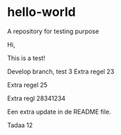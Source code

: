# hello-world
A repository for testing purpose

Hi,

This is a test!

Develop branch, test 3
Extra regel  23

Extra regel  25

Extra regl 28341234

Een extra update in de README file.

Tadaa 12
